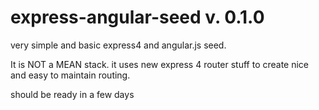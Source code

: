 express-angular-seed v. 0.1.0
====================

very simple and basic express4 and angular.js seed.

It is NOT a MEAN stack.
it uses new express 4 router stuff to create nice and easy to maintain routing.

should be ready in a few days
